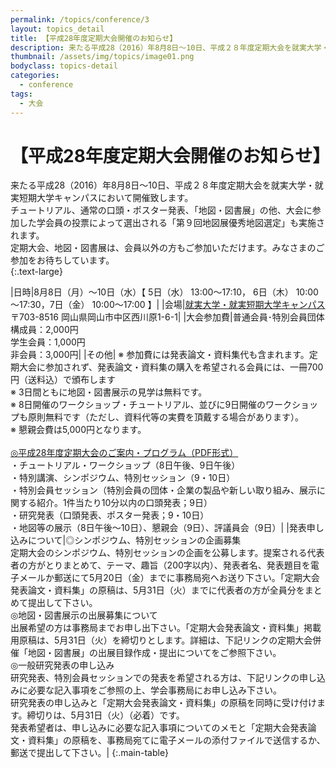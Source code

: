 ```yaml
---
permalink: /topics/conference/3
layout: topics_detail
title: 【平成28年度定期大会開催のお知らせ】
description: 来たる平成28（2016）年8月8日～10日、平成２８年度定期大会を就実大学・就実短期大学キャンパスにおいて開催致します。
thumbnail: /assets/img/topics/image01.png
bodyclass: topics-detail
categories:
  - conference
tags:
  - 大会
---
```


# 【平成28年度定期大会開催のお知らせ】

来たる平成28（2016）年8月8日～10日、平成２８年度定期大会を就実大学・就実短期大学キャンパスにおいて開催致します。<br> 
チュートリアル、通常の口頭・ポスター発表、「地図・図書展」の他、大会に参加した学会員の投票によって選出される「第９回地図展優秀地図選定」も実施されます。<br>
定期大会、地図・図書展は、会員以外の方もご参加いただけます。みなさまのご参加をお待ちしています。<br>
{:.text-large}


|日時|8月8日（月）～10日（水）【 5日（水） 13:00～17:10， 6日（木） 10:00～17:30，7日（金） 10:00～17:00 】|
|会場|[就実大学・就実短期大学キャンパス](https://www.shujitsu.ac.jp/)　〒703-8516 岡山県岡山市中区西川原1-6-1|
|大会参加費|普通会員･特別会員団体構成員：2,000円<br>学生会員：1,000円<br>非会員：3,000円|
|その他| ※ 参加費には発表論文・資料集代も含まれます。定期大会に参加されず、発表論文・資料集の購入を希望される会員には、一冊700円（送料込）で頒布します<br>※ 3日間ともに地図・図書展示の見学は無料です。<br>※ 8日開催のワークショップ・チュートリアル、並びに9日開催のワークショップも原則無料です（ただし、資料代等の実費を頂戴する場合があります）。<br>※ 懇親会費は5,000円となります。<br><br>[◎平成28年度定期大会のご案内・プログラム（PDF形式）](assets/file/program2016.pdf)<br>・チュートリアル・ワークショップ（8日午後、9日午後）<br>・特別講演、シンポジウム、特別セッション（9・10日）<br>・特別会員セッション（特別会員の団体・企業の製品や新しい取り組み、展示に関する紹介。1件当たり10分以内の口頭発表；9日）<br>・研究発表（口頭発表、ポスター発表；9・10日）<br>・地図等の展示（8日午後～10日）、懇親会（9日）、評議員会（9日）|
|発表申し込みについて|◎シンポジウム、特別セッションの企画募集<br>定期大会のシンポジウム、特別セッションの企画を公募します。提案される代表者の方がとりまとめて、テーマ、趣旨（200字以内）、発表者名、発表題目を電子メールか郵送にて5月20日（金）までに事務局宛へお送り下さい。「定期大会発表論文・資料集」の原稿は、5月31日（火）までに代表者の方が全員分をまとめて提出して下さい。<br>◎地図・図書展示の出展募集について<br>出展希望の方は事務局までお申し出下さい。「定期大会発表論文・資料集」掲載用原稿は、5月31日（火）を締切りとします。詳細は、下記リンクの定期大会併催「地図・図書展」の出展目録作成・提出についてをご参照下さい。<br>◎一般研究発表の申し込み<br>研究発表、特別会員セッションでの発表を希望される方は、下記リンクの申し込みに必要な記入事項をご参照の上、学会事務局にお申し込み下さい。<br>研究発表の申し込みと「定期大会発表論文・資料集」の原稿を同時に受け付けます。締切りは、5月31日（火）（必着）です。<br>発表希望者は、申し込みに必要な記入事項についてのメモと「定期大会発表論文・資料集」の原稿を、事務局宛てに電子メールの添付ファイルで送信するか、郵送で提出して下さい。|
{:.main-table}


